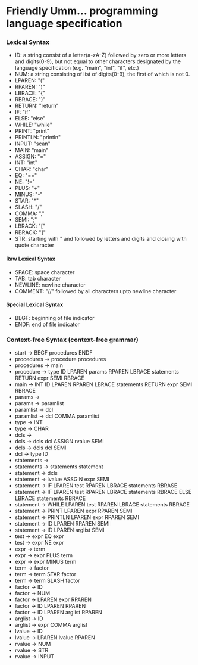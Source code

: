 # Friendly Umm... programming language specification

### Lexical Syntax
* ID: a string consist of a letter(a-zA-Z) followed by zero or more letters and digits(0-9), but not equal to other characters designated by the language specification (e.g. "main", "int", "if", etc.)
* NUM: a string consisting of list of digits(0-9), the first of which is not 0.
* LPAREN: "("
* RPAREN: ")"
* LBRACE: "{"
* RBRACE: "}"
* RETURN: "return"
* IF: "if"
* ELSE: "else"
* WHILE: "while"
* PRINT: "print"
* PRINTLN: "println"
* INPUT: "scan"
* MAIN: "main"
* ASSIGN: "="
* INT: "int"
* CHAR: "char"
* EQ: "=="
* NE: "!="
* PLUS: "+"
* MINUS: "-"
* STAR: "*"
* SLASH: "/"
* COMMA: ","
* SEMI: ";"
* LBRACK: "["
* RBRACK: "]"
* STR: starting with " and followed by letters and digits and closing with quote character

#### Raw Lexical Syntax
* SPACE: space character
* TAB: tab character
* NEWLINE: newline character
* COMMENT: "//" followed by all characters upto newline character

#### Special Lexical Syntax
* BEGF: beginning of file indicator
* ENDF: end of file indicator

### Context-free Syntax (context-free grammar)
* start -> BEGF procedures ENDF
* procedures -> procedure procedures
* procedures -> main
* procedure -> type ID LPAREN params RPAREN LBRACE statements RETURN expr SEMI RBRACE
* main -> INT ID LPAREN RPAREN LBRACE statements RETURN expr SEMI RBRACE
* params ->
* params -> paramlist
* paramlist -> dcl
* paramlist -> dcl COMMA paramlist
* type -> INT
* type -> CHAR
* dcls ->
* dcls -> dcls dcl ASSIGN rvalue SEMI
* dcls -> dcls dcl SEMI
* dcl -> type ID
* statements ->
* statements -> statements statement
* statement -> dcls
* statement -> lvalue ASSGIN expr SEMI
* statement -> IF LPAREN test RPAREN LBRACE statements RBRASE
* statement -> IF LPAREN test RPAREN LBRACE statements RBRACE ELSE LBRACE statements RBRACE
* statement -> WHILE LPAREN test RPAREN LBRACE statements RBRACE
* statement -> PRINT LPAREN expr RPAREN SEMI
* statement -> PRINTLN LPAREN expr RPAREN SEMI
* statement -> ID LPAREN RPAREN SEMI
* statement -> ID LPAREN arglist SEMI
* test -> expr EQ expr
* test -> expr NE expr
* expr -> term
* expr -> expr PLUS term
* expr -> expr MINUS term
* term -> factor
* term -> term STAR factor
* term -> term SLASH factor
* factor -> ID
* factor -> NUM
* factor -> LPAREN expr RPAREN
* factor -> ID LPAREN RPAREN
* factor -> ID LPAREN arglist RPAREN
* arglist -> ID
* arglist -> expr COMMA arglist
* lvalue -> ID
* lvalue -> LPAREN lvalue RPAREN
* rvalue -> NUM
* rvalue -> STR
* rvalue -> INPUT
